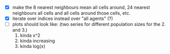 - [x] make the 8 nearest neighbours mean all cells around, 24 nearest neighbours all cells and all cells around those cells, etc.
- [x] iterate over indices instead over "all agents" (?)
- [ ] plots should look like: (two series for different population sizes for the 2. and 3.)
  1. kinda x^2
  2. kinda increasing
  3. kinda log(x)
